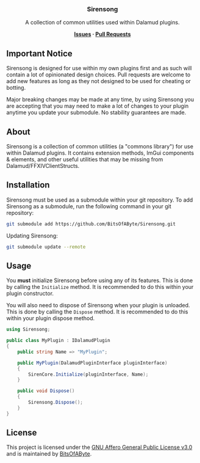 <div align="center">

### Sirensong
A collection of common utilities used within Dalamud plugins.

**[Issues](https://github.com/BitsOfAByte/Sirensong/issues) · [Pull Requests](https://github.com/BitsOfAByte/Sirensong/pulls)**

</div>

## Important Notice

Sirensong is designed for use within my own plugins first and as such will contain a lot of opinionated design choices. Pull requests are welcome to add new features as long as they not designed to be used for cheating or botting.

Major breaking changes may be made at any time, by using Sirensong you are accepting that you may need to make a lot of changes to your plugin anytime you update your submodule. No stability guarantees are made.

## About

Sirensong is a collection of common utilities (a "commons library") for use within Dalamud plugins. It contains extension methods, ImGui components & elements, and other useful utilities that may be missing from Dalamud/FFXIVClientStructs.

## Installation

Sirensong must be used as a submodule within your git repository. To add Sirensong as a submodule, run the following command in your git repository:

```bash
git submodule add https://github.com/BitsOfAByte/Sirensong.git
```

Updating Sirensong:

```bash
git submodule update --remote
```

## Usage

You **must** initialize Sirensong before using any of its features. This is done by calling the `Initialize` method. It is recommended to do this within your plugin constructor.

You will also need to dispose of Sirensong when your plugin is unloaded. This is done by calling the `Dispose` method. It is recommended to do this within your plugin dispose method.

```csharp
using Sirensong;

public class MyPlugin : IDalamudPlugin
{
    public string Name => "MyPlugin";

    public MyPlugin(DalamudPluginInterface pluginInterface)
    {
        SirenCore.Initialize(pluginInterface, Name);
    }

    public void Dispose()
    {
        Sirensong.Dispose();
    }
}
```

## License

This project is licensed under the [GNU Affero General Public License v3.0](./LICENSE) and is maintained by [BitsOfAByte](https://github.com/BitsOfAByte).
